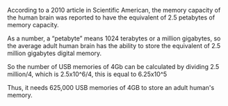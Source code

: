 According to a 2010 article in Scientific American, the memory capacity of the human brain was reported to have the equivalent of 2.5 petabytes of memory capacity.  

As a number, a “petabyte” means 1024 terabytes or a million gigabytes, so the average adult human brain has the ability to store the equivalent of 2.5 million gigabytes digital memory.

So the number of USB memories of 4Gb can be calculated by dividing 2.5 million/4, which is 2.5x10^6/4, this is equal to 6.25x10^5

Thus, it needs 625,000 USB memories of 4GB to store an adult human's memory.
